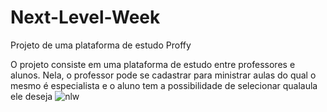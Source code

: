 # Next-Level-Week
 Projeto de uma plataforma de estudo Proffy
 
 O projeto consiste em uma plataforma de estudo entre professores e alunos. Nela, o professor pode se cadastrar para ministrar aulas do qual o mesmo é especialista e o aluno tem a possibilidade de selecionar qualaula ele deseja
 ![nlw](https://user-images.githubusercontent.com/65436800/89652159-955f8700-d8b4-11ea-96f4-842092fa0713.png)

